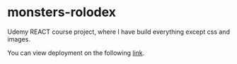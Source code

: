 # monsters-rolodex

Udemy REACT course project, where I have build everything except css and images.

You can view deployment on the following [link](https://lev-ts.github.io/monsters-rolodex/).
